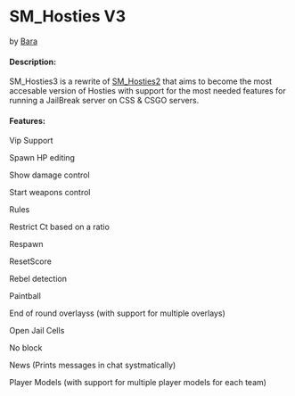 # SM_Hosties V3
by [Bara]((https://steamcommunity.com/id/bbara/))

<h4> Description: </h4>

SM_Hosties3 is a rewrite of [SM_Hosties2](https://forums.alliedmods.net/showthread.php?t=108810) that aims to become the most accesable version of Hosties with support for the most needed features for running a JailBreak server on CSS & CSGO servers. 


<h4> Features: </h4>
 
Vip Support
 
Spawn HP editing
 
Show damage control 
 
Start weapons control
 
Rules 
 
Restrict Ct based on a ratio
 
Respawn 
 
ResetScore 
 
Rebel detection
 
Paintball
 
End of round overlayss (with support for multiple overlays)
 
Open Jail Cells 
 
No block
 
News (Prints messages in chat systmatically) 
 
Player Models (with support for multiple player models for each team) 

